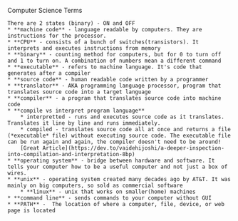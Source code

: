 Computer Science Terms 

    There are 2 states (binary) - ON and OFF 
    * **machine code** - language readable by computers. They are instructions for the processor.  
    * **CPU** - consists of a bunch of switches(transistors). It interprets and executes instructions from memory    
    * **binary** - counting method for computers, but for 0 to turn off and 1 to turn on. A combination of numbers mean a different command
    * **executable** - refers to machine language. It's code that generates after a compiler 
    * **source code** - human readable code written by a programmer 
    * **translator** - AKA programming language processor, program that translates source code into a target language 
    * **compiler** - a program that translates source code into machine code
    * **compile vs interpret program language** 
        * interpretted - runs and executes source code as it translates. Translates it line by line and runs immediately. 
        * compiled - translates source code all at once and returns a file (*executable* file) without executing source code. The executable file can be run again and again, the compiler doesn't need to be around! 
        [Great Article](https://dev.to/vaidehijoshi/a-deeper-inspection-into-compilation-and-interpretation-8bp)
    * **operating system** - bridge between hardware and software. It tells your computer how to be a useful computer and not just a box of wires.
    * **unix** - operating system created many decades ago by AT&T. It was mainly on big computers, so sold as commercial software 
        * **linux** - unix that works on smaller(home) machines 
    * **command line** - sends commands to your computer without GUI
    * **PATH** -  The location of where a computer, file, device, or web page is located
